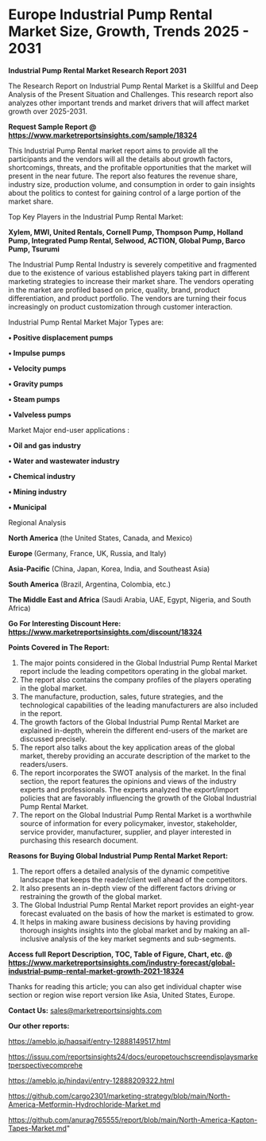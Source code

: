 # Europe Industrial Pump Rental Market Size, Growth, Trends 2025 - 2031

<strong>Industrial Pump Rental Market Research Report 2031</strong>

The Research Report on Industrial Pump Rental Market is a Skillful and Deep Analysis of the Present Situation and Challenges. This research report also analyzes other important trends and market drivers that will affect market growth over 2025-2031.

<strong>Request Sample Report @ <a href=https://www.marketreportsinsights.com/sample/18324>https://www.marketreportsinsights.com/sample/18324</a></strong>

This Industrial Pump Rental market report aims to provide all the participants and the vendors will all the details about growth factors, shortcomings, threats, and the profitable opportunities that the market will present in the near future. The report also features the revenue share, industry size, production volume, and consumption in order to gain insights about the politics to contest for gaining control of a large portion of the market share.

Top Key Players in the Industrial Pump Rental Market:

<strong>Xylem, MWI, United Rentals, Cornell Pump, Thompson Pump, Holland Pump, Integrated Pump Rental, Selwood, ACTION, Global Pump, Barco Pump, Tsurumi</strong>

The Industrial Pump Rental Industry is severely competitive and fragmented due to the existence of various established players taking part in different marketing strategies to increase their market share. The vendors operating in the market are profiled based on price, quality, brand, product differentiation, and product portfolio. The vendors are turning their focus increasingly on product customization through customer interaction.

Industrial Pump Rental Market Major Types are:

<strong>• Positive displacement pumps

• Impulse pumps

• Velocity pumps

• Gravity pumps

• Steam pumps

• Valveless pumps</strong>

Market Major end-user applications :

<strong>• Oil and gas industry

• Water and wastewater industry

• Chemical industry

• Mining industry

• Municipal</strong>

Regional Analysis

</u><strong><b>North America</b></strong> (the United States, Canada, and Mexico)

<strong><b>Europe </b></strong>(Germany, France, UK, Russia, and Italy)

<strong><b>Asia-Pacific</b></strong> (China, Japan, Korea, India, and Southeast Asia)

<strong><b>South America</b></strong> (Brazil, Argentina, Colombia, etc.)

<strong><b>The Middle East and Africa</b></strong> (Saudi Arabia, UAE, Egypt, Nigeria, and South Africa)

<strong>Go For Interesting Discount Here: <a href=https://www.marketreportsinsights.com/discount/18324>https://www.marketreportsinsights.com/discount/18324</a></strong>

<strong>Points Covered in The Report:</strong>
<ol>
  <li>The major points considered in the Global Industrial Pump Rental Market report include the leading competitors operating in the global market.</li>
  <li>The report also contains the company profiles of the players operating in the global market.</li>
  <li>The manufacture, production, sales, future strategies, and the technological capabilities of the leading manufacturers are also included in the report.</li>
  <li>The growth factors of the Global Industrial Pump Rental Market are explained in-depth, wherein the different end-users of the market are discussed precisely.</li>
  <li>The report also talks about the key application areas of the global market, thereby providing an accurate description of the market to the readers/users.</li>
  <li>The report incorporates the SWOT analysis of the market. In the final section, the report features the opinions and views of the industry experts and professionals. The experts analyzed the export/import policies that are favorably influencing the growth of the Global Industrial Pump Rental Market.</li>
  <li>The report on the Global Industrial Pump Rental Market is a worthwhile source of information for every policymaker, investor, stakeholder, service provider, manufacturer, supplier, and player interested in purchasing this research document.</li>
</ol>
<strong>Reasons for Buying Global Industrial Pump Rental Market Report:</strong>

<ol>
  <li>The report offers a detailed analysis of the dynamic competitive landscape that keeps the reader/client well ahead of the competitors.</li>
  <li>It also presents an in-depth view of the different factors driving or restraining the growth of the global market.</li>
  <li>The Global Industrial Pump Rental Market report provides an eight-year forecast evaluated on the basis of how the market is estimated to grow.</li>
  <li>It helps in making aware business decisions by having providing thorough insights insights into the global market and by making an all-inclusive analysis of the key market segments and sub-segments.</li>
</ol>
<strong>Access full Report Description, TOC, Table of Figure, Chart, etc. @ <a href=https://www.marketreportsinsights.com/industry-forecast/global-industrial-pump-rental-market-growth-2021-18324>https://www.marketreportsinsights.com/industry-forecast/global-industrial-pump-rental-market-growth-2021-18324</a></strong>


Thanks for reading this article; you can also get individual chapter wise section or region wise report version like Asia, United States, Europe.

<strong>Contact Us:</strong>
sales@marketreportsinsights.com

<strong>Our other reports:</strong>

<a href=https://ameblo.jp/haqsaif/entry-12888149517.html>https://ameblo.jp/haqsaif/entry-12888149517.html</a>

<a href=https://issuu.com/reportsinsights24/docs/europetouchscreendisplaysmarketperspectivecomprehe>https://issuu.com/reportsinsights24/docs/europetouchscreendisplaysmarketperspectivecomprehe</a>

<a href=https://ameblo.jp/hindavi/entry-12888209322.html>https://ameblo.jp/hindavi/entry-12888209322.html</a>

<a href=https://github.com/cargo2301/marketing-strategy/blob/main/North-America-Metformin-Hydrochloride-Market.md>https://github.com/cargo2301/marketing-strategy/blob/main/North-America-Metformin-Hydrochloride-Market.md</a>

<a href=https://github.com/anurag765555/report/blob/main/North-America-Kapton-Tapes-Market.md>https://github.com/anurag765555/report/blob/main/North-America-Kapton-Tapes-Market.md</a>"
